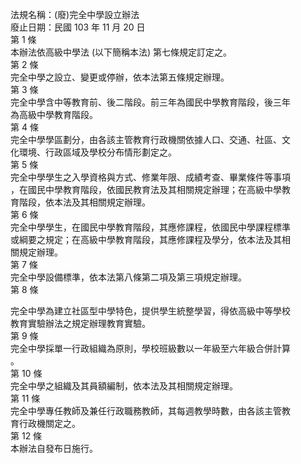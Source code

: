 法規名稱：(廢)完全中學設立辦法  
廢止日期：民國 103 年 11 月 20 日  
第 1 條  
本辦法依高級中學法 (以下簡稱本法) 第七條規定訂定之。  
第 2 條  
完全中學之設立、變更或停辦，依本法第五條規定辦理。  
第 3 條  
完全中學含中等教育前、後二階段。前三年為國民中學教育階段，後三年  
為高級中學教育階段。  
第 4 條  
完全中學學區劃分，由各該主管教育行政機關依據人口、交通、社區、文  
化環境、行政區域及學校分布情形劃定之。  
第 5 條  
完全中學學生之入學資格與方式、修業年限、成績考查、畢業條件等事項  
，在國民中學教育階段，依國民教育法及其相關規定辦理；在高級中學教  
育階段，依本法及其相關規定辦理。  
第 6 條  
完全中學學生，在國民中學教育階段，其應修課程，依國民中學課程標準  
或綱要之規定；在高級中學教育階段，其應修課程及學分，依本法及其相  
關規定辦理。  
第 7 條  
完全中學設備標準，依本法第八條第二項及第三項規定辦理。  
第 8 條  


完全中學為建立社區型中學特色，提供學生統整學習，得依高級中等學校  
教育實驗辦法之規定辦理教育實驗。  
第 9 條  
完全中學採單一行政組織為原則，學校班級數以一年級至六年級合併計算  
。  
第 10 條  
完全中學之組織及其員額編制，依本法及其相關規定辦理。  
第 11 條  
完全中學專任教師及兼任行政職務教師，其每週教學時數，由各該主管教  
育行政機關定之。  
第 12 條  
本辦法自發布日施行。  


